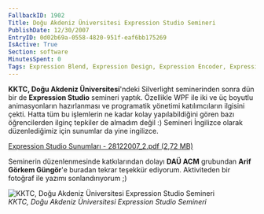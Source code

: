 ```yaml
---
FallbackID: 1902
Title: Doğu Akdeniz Üniversitesi Expression Studio Semineri
PublishDate: 12/30/2007
EntryID: 0d02b69a-0558-4820-951f-eaf6bb175269
IsActive: True
Section: software
MinutesSpent: 0
Tags: Expression Blend, Expression Design, Expression Encoder, Expression Media, Expression Studio, Expression Web, Seminer, WPF
---
```

**KKTC, Doğu Akdeniz Üniversitesi**'ndeki Silverlight seminerinden sonra
dün bir de **Expression Studio** semineri yaptık. Özellikle WPF ile iki
ve üç boyutlu animasyonların hazırlanması ve programatik yönetimi
katılımcıların ilgisini çekti. Hatta tüm bu işlemlerin ne kadar kolay
yapılabildiğini gören bazı öğrencilerden ilginç tepkiler de almadım
değil :) Semineri İngilizce olarak düzenlediğimiz için sunumlar da yine
ingilizce.

[Expression Studio Sunumları - 28122007\_2.pdf (2,72
MB)](http://cdn.daron.yondem.com/assets/1902/28122007_2.pdf)

Seminerin düzenlenmesinde katkılarından dolayı **DAÜ ACM** grubundan
**Arif Görkem Güngör**'e buradan tekrar teşekkür ediyorum. Aktiviteden
bir fotoğraf ile yazımı sonlandırıyorum ;)

![KKTC, Doğu Akdeniz Üniversitesi Expression Studio
Semineri](http://cdn.daron.yondem.com/assets/1902/28122007_3.jpg)\
*KKTC, Doğu Akdeniz Üniversitesi Expression Studio Semineri*


